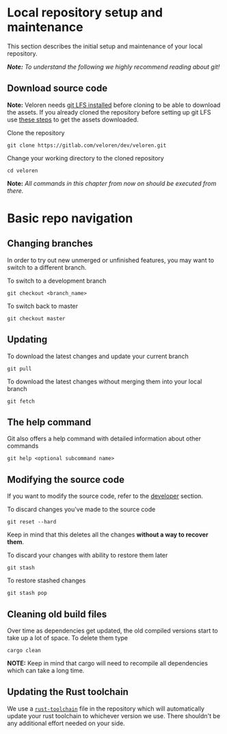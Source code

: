 # Local repository setup and maintenance

This section describes the initial setup and maintenance of your local repository.<br>

_**Note:** To understand the following we highly recommend reading about git!_

## Download source code

**Note:** Veloren needs [git LFS installed](development-tools.md#git-lfs) before cloning to be able to download the assets. If you already cloned the repository before setting up git LFS use [these steps](troubleshooting.md#when-lfs-was-not-setup-before-cloning-the-repo) to get the assets downloaded.

Clone the repository

```
git clone https://gitlab.com/veloren/dev/veloren.git
```

Change your working directory to the cloned repository

```
cd veloren
```

**Note:** _All commands in this chapter from now on should be executed from there._

# Basic repo navigation

## Changing branches

In order to try out new unmerged or unfinished features, you may want to switch to a different branch.

To switch to a development branch

```
git checkout <branch_name>
```

To switch back to master

```
git checkout master
```

## Updating

To download the latest changes and update your current branch

```
git pull
```

To download the latest changes without merging them into your local branch

```
git fetch
```

## The help command

Git also offers a help command with detailed information about other commands

```
git help <optional subcommand name>
```

## Modifying the source code

If you want to modify the source code, refer to the [developer](developers) section.

To discard changes you've made to the source code

```
git reset --hard
```

Keep in mind that this deletes all the changes **without a way to recover them**.

To discard your changes with ability to restore them later

```
git stash
```

To restore stashed changes

```
git stash pop
```

## Cleaning old build files

Over time as dependencies get updated, the old compiled versions start to take up a lot of space. To delete them type

```
cargo clean
```

**NOTE:** Keep in mind that cargo will need to recompile all dependencies which can take a long time.

## Updating the Rust toolchain

We use a [`rust-toolchain`](https://github.com/rust-lang/rustup#the-toolchain-file) file in the repository which will automatically update
your rust toolchain to whichever version we use. There shouldn't be any additional effort needed on your side.
